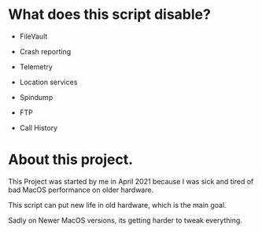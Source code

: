 # What does this script disable?

- FileVault

- Crash reporting

- Telemetry

- Location services

- Spindump

- FTP

- Call History

# About this project.

This Project was started by me in April 2021 because I was sick and tired of bad MacOS performance on older hardware.

This script can put new life in old hardware, which is the main goal.

Sadly on Newer MacOS versions, its getting harder to tweak everything.
